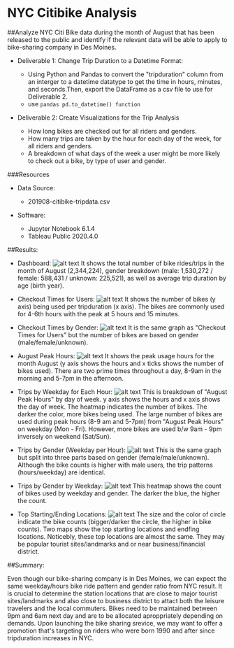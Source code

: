 # NYC Citibike Analysis

##Analyze NYC Citi Bike data during the month of August that has been released to the public and identify if the relevant data will be able to apply to bike-sharing company in Des Moines.  

- Deliverable 1: Change Trip Duration to a Datetime Format:
	- Using Python and Pandas to convert the "tripduration" column from an interger to a datetime datatype to get the time in hours, minutes, and seconds.Then, export the DataFrame as a csv file to use for Deliverable 2. 
	- use ```pandas pd.to_datetime() function``` 

- Deliverable 2: Create Visualizations for the Trip Analysis 
	- How long bikes are checked out for all riders and genders.
	- How many trips are taken by the hour for each day of the week, for all riders and genders.
	- A breakdown of what days of the week a user might be more likely to check out a bike, by type of user and gender.

###Resources

- Data Source: 
	- 201908-citibike-tripdata.csv

- Software: 
	- Jupyter Notebook 6.1.4
	- Tableau Public 2020.4.0

##Results:

- Dashboard: 
![alt text](https://github.com/Yunaka1269/bikesharing/blob/main/pic/dash.PNG "Dashboard")
It shows the total number of bike rides/trips in the month of August (2,344,224), gender breakdown (male: 1,530,272 / female: 588,431 / unknown: 225,521), as well as average trip duration by age (birth year).

- Checkout Times for Users:
![alt text](https://github.com/Yunaka1269/bikesharing/blob/main/pic/checkout_times_for_users.PNG "Checkout Times for Users")
It shows the number of bikes (y axis) being used per tripduration (x axis). The bikes are commonly used for 4-6th hours with the peak at 5 hours and 15 minutes.

- Checkout Times by Gender:
![alt text](https://github.com/Yunaka1269/bikesharing/blob/main/pic/checkout_times_for_gender.PNG "Checkout Times by Gender")
It is the same graph as "Checkout Times for Users" but the number of bikes are based on gender (male/female/unknown).

- August Peak Hours:
![alt text](https://github.com/Yunaka1269/bikesharing/blob/main/pic/august_peak_hour.PNG "August Peak Hours")
It shows the peak usage hours for the month August (y axis shows the hours and x ticks shows the number of bikes used). There are two prime times throughout a day, 8-9am in the morning and 5-7pm in the afternoon. 

- Trips by Weekday for Each Hour:
![alt text](https://github.com/Yunaka1269/bikesharing/blob/main/pic/trips_by_weekday_each_hour.PNG "Trips by Weekday for Each Hour")
This is breakdown of "August Peak Hours" by day of week. y axis shows the hours and x axis shows the day of week. The heatmap indicates the number of bikes. The darker the color, more bikes being used. The large number of bikes are used during peak hours (8-9 am and 5-7pm) from "August Peak Hours" on weekday (Mon - Fri). However, more bikes are used b/w 9am - 9pm inversely on weekend (Sat/Sun).

- Trips by Gender (Weekday per Hour):
![alt text](https://github.com/Yunaka1269/bikesharing/blob/main/pic/trips_by_gender_weekday_per_hour.PNG "Trips by Gender (Weekday per Hour)")
This is the same graph but split into three parts based on gender (female/male/unknown). Although the bike counts is higher with male users, the trip patterns (hours/weekday) are identical. 

- Trips by Gender by Weekday:
![alt text](https://github.com/Yunaka1269/bikesharing/blob/main/pic/trips_by_gender_weekday.PNG "Trips by Gender by Weekday")
This heatmap shows the count of bikes used by weekday and gender. The darker the blue, the higher the count.

- Top Starting/Ending Locations:
![alt text](https://github.com/Yunaka1269/bikesharing/blob/main/pic/top_starting_ending_locations.PNG "Top Starting/Ending Locations")
The size and the color of circle indicate the bike counts (bigger/darker the circle, the higher in bike counts). Two maps show the top starting locations and endfing locations. Noticebly, these top locations are almost the same. They may be popular tourist sites/landmarks and or near business/financial district.  


##Summary:

Even though our bike-sharing company is in Des Moines, we can expect the same weekday/hours bike ride pattern and gender ratio from NYC result. It is crucial to determine the station locations that are close to major tourist sites/landmarks and also close to business district to attact both the leisure travelers and the local commuters. Bikes need to be maintained between 9pm and 6am next day and are to be allocated aproppriately depending on demands. Upon launching the bike sharing srevice, we may want to offer a promotion that's targeting on riders who were born 1990 and after since tripduration increases in NYC.  
